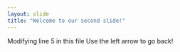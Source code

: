 ```yaml
---
layout: slide
title: "Welcome to our second slide!"
---
```

Modifying line 5 in this file
Use the left arrow to go back!
